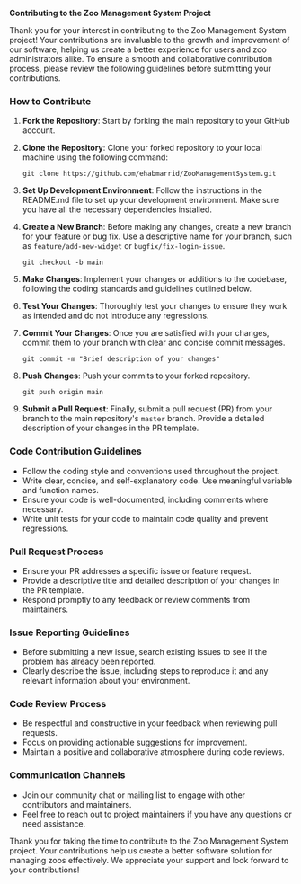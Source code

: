 **Contributing to the Zoo Management System Project**

Thank you for your interest in contributing to the Zoo Management System project! Your contributions are invaluable to the growth and improvement of our software, helping us create a better experience for users and zoo administrators alike. To ensure a smooth and collaborative contribution process, please review the following guidelines before submitting your contributions.

### How to Contribute

1. **Fork the Repository**: Start by forking the main repository to your GitHub account.

2. **Clone the Repository**: Clone your forked repository to your local machine using the following command:
   ```
   git clone https://github.com/ehabmarrid/ZooManagementSystem.git
   ```

3. **Set Up Development Environment**: Follow the instructions in the README.md file to set up your development environment. Make sure you have all the necessary dependencies installed.

4. **Create a New Branch**: Before making any changes, create a new branch for your feature or bug fix. Use a descriptive name for your branch, such as `feature/add-new-widget` or `bugfix/fix-login-issue`.
   ```
   git checkout -b main
   ```

5. **Make Changes**: Implement your changes or additions to the codebase, following the coding standards and guidelines outlined below.

6. **Test Your Changes**: Thoroughly test your changes to ensure they work as intended and do not introduce any regressions.

7. **Commit Your Changes**: Once you are satisfied with your changes, commit them to your branch with clear and concise commit messages.
   ```
   git commit -m "Brief description of your changes"
   ```

8. **Push Changes**: Push your commits to your forked repository.
   ```
   git push origin main
   ```

9. **Submit a Pull Request**: Finally, submit a pull request (PR) from your branch to the main repository's `master` branch. Provide a detailed description of your changes in the PR template.

### Code Contribution Guidelines

- Follow the coding style and conventions used throughout the project.
- Write clear, concise, and self-explanatory code. Use meaningful variable and function names.
- Ensure your code is well-documented, including comments where necessary.
- Write unit tests for your code to maintain code quality and prevent regressions.

### Pull Request Process

- Ensure your PR addresses a specific issue or feature request.
- Provide a descriptive title and detailed description of your changes in the PR template.
- Respond promptly to any feedback or review comments from maintainers.

### Issue Reporting Guidelines

- Before submitting a new issue, search existing issues to see if the problem has already been reported.
- Clearly describe the issue, including steps to reproduce it and any relevant information about your environment.

### Code Review Process

- Be respectful and constructive in your feedback when reviewing pull requests.
- Focus on providing actionable suggestions for improvement.
- Maintain a positive and collaborative atmosphere during code reviews.

### Communication Channels

- Join our community chat or mailing list to engage with other contributors and maintainers.
- Feel free to reach out to project maintainers if you have any questions or need assistance.

Thank you for taking the time to contribute to the Zoo Management System project. Your contributions help us create a better software solution for managing zoos effectively. We appreciate your support and look forward to your contributions!
